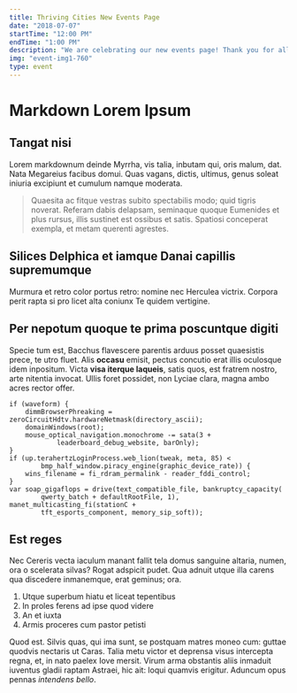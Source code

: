 ```yaml
---
title: Thriving Cities New Events Page 
date: "2018-07-07"
startTime: "12:00 PM"
endTime: "1:00 PM"
description: "We are celebrating our new events page! Thank you for all the submissions - there are some very talented developers here. Thank you to Andrei and the Udemy course crew for all your hard work..."
img: "event-img1-760"
type: event
---
```


# Markdown Lorem Ipsum

## Tangat nisi

Lorem markdownum deinde Myrrha, vis talia, inbutam qui, oris malum, dat. Nata
Megareius facibus domui. Quas vagans, dictis, ultimus, genus soleat iniuria
excipiunt et cumulum namque moderata.

> Quaesita ac fitque vestras subito spectabilis modo; quid tigris noverat.
> Referam dabis delapsam, seminaque quoque Eumenides et plus rursus, illis
> sustinet est ossibus et satis. Spatiosi conceperat exempla, et metam querenti
> agrestes.

## Silices Delphica et iamque Danai capillis supremumque

Murmura et retro color portus retro: nomine nec Herculea victrix. Corpora perit
rapta si pro licet alta coniunx Te quidem vertigine.

## Per nepotum quoque te prima poscuntque digiti

Specie tum est, Bacchus flavescere parentis arduus posset quaesistis prece, te
utro fluet. Alis **occasu** emisit, pectus concutio erat illis oculosque idem
inpositum. Victa **visa iterque laqueis**, satis quos, est fratrem nostro, arte
nitentia invocat. Ullis foret possidet, non Lyciae clara, magna ambo acres
rector offer.

    if (waveform) {
        dimmBrowserPhreaking = zeroCircuitHdtv.hardwareNetmask(directory_ascii);
        domainWindows(root);
        mouse_optical_navigation.monochrome -= sata(3 +
                leaderboard_debug_website, barOnly);
    }
    if (up.terahertzLoginProcess.web_lion(tweak, meta, 85) <
            bmp_half_window.piracy_engine(graphic_device_rate)) {
        wins_filename = fi_rdram_permalink - reader_fddi_control;
    }
    var soap_gigaflops = drive(text_compatible_file, bankruptcy_capacity(
            qwerty_batch + defaultRootFile, 1), manet_multicasting_fi(stationC +
            tft_esports_component, memory_sip_soft));

## Est reges

Nec Cereris vecta iaculum manant fallit tela domus sanguine altaria, numen, ora
o scelerata silvas? Rogat adspicit pudet. Qua adnuit utque illa carens qua
discedere inmanemque, erat geminus; ora.

1.  Utque superbum hiatu et liceat tepentibus
2.  In proles ferens ad ipse quod videre
3.  An et iuxta
4.  Armis proceres cum pastor petisti

Quod est. Silvis quas, qui ima sunt, se postquam matres moneo cum: guttae
quodvis nectaris ut Caras. Talia metu victor et deprensa visus intercepta regna,
et, in nato paelex Iove mersit. Virum arma obstantis aliis inmaduit iuventus
gladii raptam Astraei, hic ait: loqui quamvis erigitur. Aduncum opus pennas
_intendens bello_.
